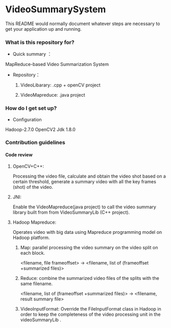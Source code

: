 # VideoSummarySystem
This README would normally document whatever steps are necessary to get your application up and running.

### What is this repository for? ###

* Quick summary ：

MapReduce-based Video Summarization System

* Repository：

    1.  VideoLibarary:  .cpp + openCV project

    1.  VideoMapreduce:  .java project


### How do I get set up? ###

* Configuration 

Hadoop-2.7.0 
OpenCV2
Jdk 1.8.0

### Contribution guidelines ###

#### Code review

1. OpenCV+C++: 

    Processing the video file, calculate and obtain the video shot based on a certain threshold, generate a summary video with all the key frames (shot) of the video.

1. JNI:

    Enable the VideoMapreduce(java project) to call the video summary library built from from VideoSummaryLib (C++ project).

1. Hadoop Mapreduce: 

    Operates video with big data using Mapreduce programming model on Hadoop platform.

    1. Map: parallel processing the video summary on the video split on each block.

        <filename, file frameoffset> -> <filename, list of (frameoffset +summarized files)>

    1. Reduce: combine the summarized video files of the splits with the same filename.

        <filename, list of (frameoffset +summarized files)> -> <filename, result summary file>

    1. VideoInputFormat: Override the FileInputFormat class in Hadoop in order to keep the completeness of the video processing unit in the videoSummaryLib .

